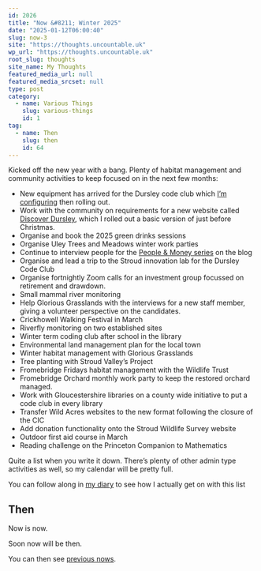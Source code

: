 ```yaml
---
id: 2026
title: "Now &#8211; Winter 2025"
date: "2025-01-12T06:00:40"
slug: now-3
site: "https://thoughts.uncountable.uk"
wp_url: "https://thoughts.uncountable.uk"
root_slug: thoughts
site_name: My Thoughts
featured_media_url: null
featured_media_srcset: null
type: post
category:
  - name: Various Things
    slug: various-things
    id: 1
tag:
  - name: Then
    slug: then
    id: 64
---
```



<p>Kicked off the new year with a bang. Plenty of habitat management and community activities to keep focused on in the next few months:</p>



<ul class="wp-block-list">
<li>New equipment has arrived for the Dursley code club which <a href="https://thoughts.uncountable.uk/configuring-containers/" data-type="post" data-id="2014">I&#8217;m configuring</a> then rolling out.</li>



<li>Work with the community on requirements for a new website called <a href="https://discoverdursley.org.uk/">Discover Dursley</a>, which I rolled out a basic version of just before Christmas.</li>



<li>Organise and book the 2025 green drinks sessions</li>



<li>Organise Uley Trees and Meadows winter work parties</li>



<li>Continue to interview people for the <a href="https://thoughts.uncountable.uk/topic/people-and-money/" data-type="post_tag" data-id="67">People &amp; Money series</a> on the blog</li>



<li>Organise and lead a trip to the Stroud innovation lab for the Dursley Code Club</li>



<li>Organise fortnightly Zoom calls for an investment group focussed on retirement and drawdown.</li>



<li>Small mammal river monitoring</li>



<li>Help Glorious Grasslands with the interviews for a new staff member, giving a volunteer perspective on the candidates.</li>



<li>Crickhowell Walking Festival in March</li>



<li>Riverfly monitoring on two established sites</li>



<li>Winter term coding club after school in the library</li>



<li>Environmental land management plan for the local town</li>



<li>Winter habitat management with Glorious Grasslands</li>



<li>Tree planting with Stroud Valley&#8217;s Project</li>



<li>Fromebridge Fridays habitat management with the Wildlife Trust</li>



<li>Fromebridge Orchard monthly work party to keep the restored orchard managed.</li>



<li>Work with Gloucestershire libraries on a county wide initiative to put a code club in every library</li>



<li>Transfer Wild Acres websites to the new format following the closure of the CIC</li>



<li>Add donation functionality onto the Stroud Wildlife Survey website</li>



<li>Outdoor first aid course in March</li>



<li>Reading challenge on the Princeton Companion to Mathematics</li>
</ul>



<p>Quite a list when you write it down.  There&#8217;s plenty of other admin type activities as well, so my calendar will be pretty full.</p>



<p>You can follow along in <a href="https://diary.uncountable.uk/">my diary</a> to see how I actually get on with this list</p>



<h2 class="wp-block-heading" style="padding-top:var(--wp--preset--spacing--50)">Then</h2>



<p>Now is now.</p>



<p>Soon now will be then.</p>



<p>You can then see <a href="https://thoughts.uncountable.uk/topic/then/">previous nows</a>.</p>
